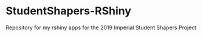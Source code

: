 # StudentShapers-RShiny
Repository for my rshiny apps for the 2019 Imperial Student Shapers Project
